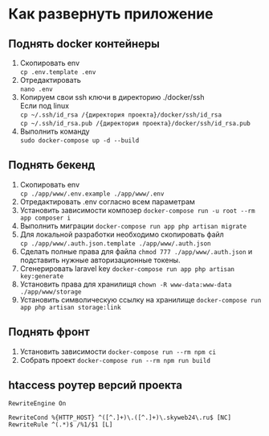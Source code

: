 # Как развернуть приложение
## Поднять docker контейнеры
1. Скопировать env <br>```cp .env.template .env```
2. Отредактировать <br>```nano .env```
3. Копируем свои ssh ключи в директорию ./docker/ssh <br>
   Если под linux<br>
   ```cp ~/.ssh/id_rsa /{директория проекта}/docker/ssh/id_rsa```<br>
   ```cp ~/.ssh/id_rsa.pub /{директория проекта}/docker/ssh/id_rsa.pub```
4. Выполнить команду <br>```sudo docker-compose up -d --build```

## Поднять бекенд
1. Скопировать env <br>```cp ./app/www/.env.example ./app/www/.env```
2. Отредактировать .env согласно всем параметрам
3. Установить зависимости композер ```docker-compose run -u root --rm app composer i```
4. Выполнить миграции ```docker-compose run app php artisan migrate```
5. Для локальной разработки необходимо скопировать файл <br>
   ```cp ./app/www/.auth.json.template ./app/www/.auth.json```<br>
6. Сделать полные права для файла ```chmod 777 ./app/www/.auth.json```
   и подставить нужные авторизационные токены.
7. Сгенерировать laravel key ```docker-compose run app php artisan key:generate```
8. Установить права для хранилищя ```chown -R www-data:www-data ./app/www/storage```
9. Установить символическую ссылку на хранилище ```docker-compose run app php artisan storage:link```

## Поднять фронт
1. Установить зависимости ```docker-compose run --rm npm ci```
2. Собрать проект ```docker-compose run --rm npm run build```


## htaccess роутер версий проекта
```
RewriteEngine On

RewriteCond %{HTTP_HOST} ^([^.]+)\.([^.]+)\.skyweb24\.ru$ [NC]
RewriteRule ^(.*)$ /%1/$1 [L]
```
